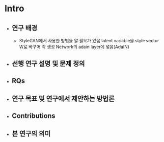 # Intro

- ## 연구 배경
	- StyleGAN에서 사용한 방법을 알 필요가 있음
	  latent variable을 style vector W로 바꾸어 각 생성 Network의 adain layer에 넣음(AdaIN)
	  
	  
	  
- ## 선행 연구 설명 및 문제 정의
- ## RQs
- ## 연구 목표 및 연구에서 제안하는 방법론
- ## Contributions 
- ## 본 연구의 의미